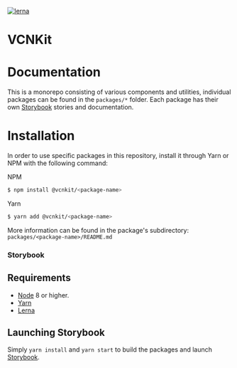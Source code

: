 [![lerna](https://img.shields.io/badge/maintained%20with-lerna-cc00ff.svg)](https://lernajs.io/)

# VCNKit

# Documentation

This is a monorepo consisting of various components and utilities, individual packages can be found in the `packages/*` folder. Each package has their own [Storybook](https://github.com/storybooks/storybook) stories and documentation.

# Installation
In order to use specific packages in this repository, install it through Yarn or NPM with the following command:

NPM
```sh
$ npm install @vcnkit/<package-name>
```

Yarn
```sh
$ yarn add @vcnkit/<package-name>
```

More information can be found in the package's subdirectory: `packages/<package-name>/README.md`

### Storybook

## Requirements

* [Node](https://nodejs.org/) 8 or higher.
* [Yarn](https://yarnpkg.com/)
* [Lerna](https://github.com/lerna/lerna)

## Launching Storybook

Simply `yarn install` and `yarn start` to build the packages and launch [Storybook](https://github.com/storybooks/storybook).